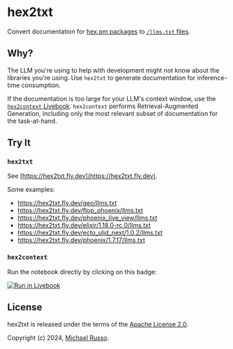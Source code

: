 # hex2txt

Convert documentation for [hex.pm packages](https://hex.pm) to [`/llms.txt`
files](https://llmstxt.org).

## Why?

The LLM you're using to help with development might not know about the
libraries you're using. Use `hex2txt` to generate documentation for
inference-time consumption.

If the documentation is too large for your LLM's context window, use the
[`hex2context` Livebook](./notebooks/hex2context.livemd). `hex2context`
performs Retrieval-Augmented Generation, including only the most relevant
subset of documentation for the task-at-hand.

## Try It

### `hex2txt`

See [https://hex2txt.fly.dev](https://hex2txt.fly.dev).

Some examples:

- https://hex2txt.fly.dev/geo/llms.txt
- https://hex2txt.fly.dev/flop_phoenix/llms.txt
- https://hex2txt.fly.dev/phoenix_live_view/llms.txt
- https://hex2txt.fly.dev/elixir/1.18.0-rc.0/llms.txt
- https://hex2txt.fly.dev/ecto_ulid_next/1.0.2/llms.txt
- https://hex2txt.fly.dev/phoenix/1.7.17/llms.txt

### `hex2context`

Run the notebook directly by clicking on this badge:

[![Run in Livebook](https://livebook.dev/badge/v1/blue.svg)](https://livebook.dev/run?url=https%3A%2F%2Fgithub.com%2Fmjrusso%2Fhex2txt%2Fblob%2Fmain%2Fnotebooks%2Fhex2context.livemd)

## License

hex2txt is released under the terms of the [Apache License 2.0](LICENSE).

Copyright (c) 2024, [Michael Russo](https://mjrusso.com).
